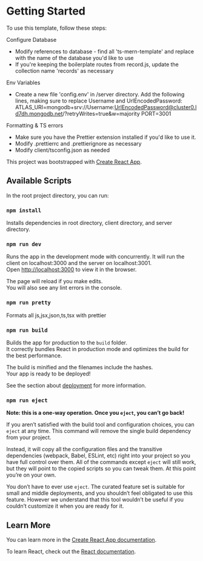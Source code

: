 # Getting Started

To use this template, follow these steps:

Configure Database
* Modify references to database - find all 'ts-mern-template' and replace with the name of the database you'd like to use
* If you're keeping the boilerplate routes from record.js, update the collection name 'records' as necessary

Env Variables
* Create a new file 'config.env' in /server directory. Add the following lines, making sure to replace Username and UrlEncodedPassword:
ATLAS_URI=mongodb+srv://Username:UrlEncodedPassword@cluster0.ld7dh.mongodb.net/?retryWrites=true&w=majority
PORT=3001

Formatting & TS errors
* Make sure you have the Prettier extension installed if you'd like to use it.
* Modify .prettierrc and .prettierignore as necessary
* Modify client/tsconfig.json as needed

This project was bootstrapped with [Create React App](https://github.com/facebook/create-react-app).

## Available Scripts

In the root project directory, you can run:

### `npm install`

Installs dependencies in root directory, client directory, and server directory.

### `npm run dev`

Runs the app in the development mode with concurrently. It will run the client on localhost:3000 and the server on localhost:3001.\
Open [http://localhost:3000](http://localhost:3000) to view it in the browser.

The page will reload if you make edits.\
You will also see any lint errors in the console.

### `npm run pretty`

Formats all js,jsx,json,ts,tsx with prettier

### `npm run build`

Builds the app for production to the `build` folder.\
It correctly bundles React in production mode and optimizes the build for the best performance.

The build is minified and the filenames include the hashes.\
Your app is ready to be deployed!

See the section about [deployment](https://facebook.github.io/create-react-app/docs/deployment) for more information.

### `npm run eject`

**Note: this is a one-way operation. Once you `eject`, you can’t go back!**

If you aren’t satisfied with the build tool and configuration choices, you can `eject` at any time. This command will remove the single build dependency from your project.

Instead, it will copy all the configuration files and the transitive dependencies (webpack, Babel, ESLint, etc) right into your project so you have full control over them. All of the commands except `eject` will still work, but they will point to the copied scripts so you can tweak them. At this point you’re on your own.

You don’t have to ever use `eject`. The curated feature set is suitable for small and middle deployments, and you shouldn’t feel obligated to use this feature. However we understand that this tool wouldn’t be useful if you couldn’t customize it when you are ready for it.

## Learn More

You can learn more in the [Create React App documentation](https://facebook.github.io/create-react-app/docs/getting-started).

To learn React, check out the [React documentation](https://reactjs.org/).

